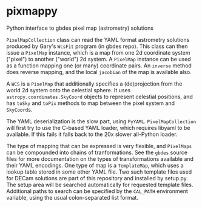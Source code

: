 # pixmappy
Python interface to gbdes pixel map (astrometry) solutions

`PixelMapCollection` class can read the YAML format astrometry solutions produced by Gary's `WcsFit` program (in gbdes repo).  This class can then issue a `PixelMap` instance, which is a map from one 2d coordinate system ("pixel") to another ("world") 2d system.  A `PixelMap` instance can be used as a function mapping one (or many) coordinate pairs.  An `inverse` method does reverse mapping, and the local `jacobian` of the map is available also.

A `WCS` is a `PixelMap` that additionally specifies a (de)projection from the world 2d system onto the celestial sphere.  It uses `astropy.coordinates.SkyCoord` objects to represent celestial positions, and has `toSky` and `toPix` methods to map between the pixel system and `SkyCoord`s.  

The YAML deserialization is the slow part, using `PyYAML`.  `PixelMapCollection` will first try to use the C-based YAML loader, which requires libyaml to be available.  If this fails it falls back to the 20x slower all-Python loader.

The type of mapping that can be expressed is very flexible, and `PixelMaps` can be compounded into chains of tranformations.  See the `gbdes` source files for more documentation on the types of transformations available and their YAML encodings.  One type of map is a `TemplateMap`, which uses a lookup table stored in some other YAML file.  Two such template files used for DECam solutions are part of this repository and installed by setup.py.  The setup area will be searched automatically for requested template files.  Additional paths to search can be specified by the `CAL_PATH` environment variable, using the usual colon-separated list format.
